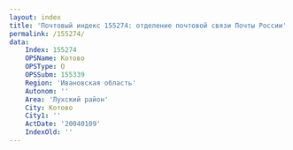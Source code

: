 ```yaml
---
layout: index
title: 'Почтовый индекс 155274: отделение почтовой связи Почты России'
permalink: /155274/
data:
    Index: 155274
    OPSName: Котово
    OPSType: О
    OPSSubm: 155339
    Region: 'Ивановская область'
    Autonom: ''
    Area: 'Лухский район'
    City: Котово
    City1: ''
    ActDate: '20040109'
    IndexOld: ''
---
```

